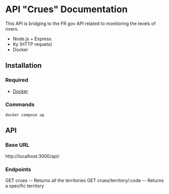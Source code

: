 # API "Crues" Documentation

This API is bridging to the FR gov API related to monitoring the levels of rivers.

- Node.js + Express
- Ky (HTTP requets)
- Docker

## Installation

### Required

- [Docker](https://www.docker.com/)

### Commands

```
docker compose up
```

## API

### Base URL

http://localhost:3000/api/

### Endpoints

GET crues -- Returns all the territories
GET crues/territory/:code -- Returns a specific territory